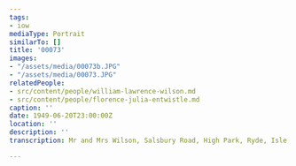 ```yaml
---
tags:
- iow
mediaType: Portrait
similarTo: []
title: '00073'
images:
- "/assets/media/00073b.JPG"
- "/assets/media/00073.JPG"
relatedPeople:
- src/content/people/william-lawrence-wilson.md
- src/content/people/florence-julia-entwistle.md
caption: ''
date: 1949-06-20T23:00:00Z
location: ''
description: ''
transcription: Mr and Mrs Wilson, Salsbury Road, High Park, Ryde, Isle of Wight.

---
```

